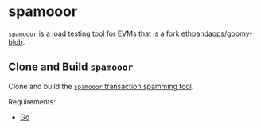 # spamooor

`spamooor` is a load testing tool for EVMs that is a fork
[ethpandaops/goomy-blob](https://github.com/ethpandaops/goomy-blob).

## Clone and Build `spamooor`

Clone and build the [`spamooor` transaction spamming
tool](https://github.com/astriaorg/spamooor).

Requirements:

- [Go](https://go.dev/doc/install)

<!--@include: ../../components/_git-clone-and-build-spamooor.md-->
